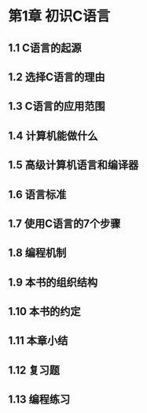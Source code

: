 # 第1章 初识C语言

## 1.1 C语言的起源

## 1.2 选择C语言的理由

## 1.3 C语言的应用范围

## 1.4 计算机能做什么

## 1.5 高级计算机语言和编译器

## 1.6 语言标准

## 1.7 使用C语言的7个步骤

## 1.8 编程机制

## 1.9 本书的组织结构

## 1.10 本书的约定

## 1.11 本章小结

## 1.12 复习题

## 1.13 编程练习

